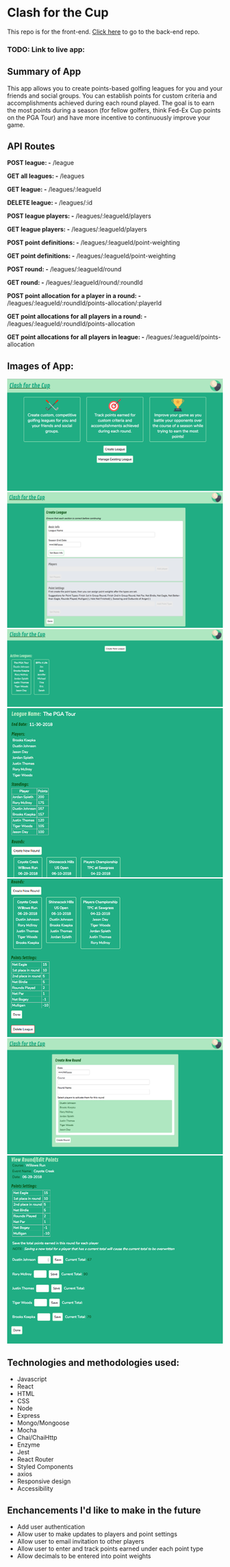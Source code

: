 # Clash for the Cup 
This repo is for the front-end. [Click here](https://github.com/RoundEm/Clash_for_the_Cup_back-end) to go to the back-end repo.

### TODO: Link to live app: 

## Summary of App
This app allows you to create points-based golfing leagues for you and your friends and social groups. You can establish points for custom criteria and accomplishments achieved during each round played. The goal is to earn the most points during a season (for fellow golfers, think Fed-Ex Cup points on the PGA Tour) and have more incentive to continuously improve your game.

## API Routes
**POST league: -** /league

**GET all leagues: -** /leagues

**GET league: -** /leagues/:leagueId

**DELETE league: -** /leagues/:id

**POST league players: -** /leagues/:leagueId/players

**GET league players: -** /leagues/:leagueId/players

**POST point definitions: -** /leagues/:leagueId/point-weighting

**GET point definitions: -** /leagues/:leagueId/point-weighting

**POST round: -** /leagues/:leagueId/round

**GET round: -** /leagues/:leagueId/round/:roundId

**POST point allocation for a player in a round: -** /leagues/:leagueId/:roundId/points-allocation/:playerId

**GET point allocations for all players in a round: -** /leagues/:leagueId/:roundId/points-allocation

**GET point allocations for all players in league: -** /leagues/:leagueId/points-allocation

## Images of App:
![alt text](/app_screenshots/Home.png "Home page")
![alt text](/app_screenshots/Create_League.png "Create a New League page")
![alt text](/app_screenshots/Dashboard.png "Dashboard page")
![alt text](/app_screenshots/League_Details_1.png "League Details (1st half of page)")
![alt text](/app_screenshots/League_Details_2.png "League Details (1st half of page)")
![alt text](/app_screenshots/Create_Round.png "Create a New Round page")
![alt text](/app_screenshots/View-Edit-Round.png "View/Edit Round page")

## Technologies and methodologies used:
- Javascript
- React
- HTML
- CSS
- Node
- Express
- Mongo/Mongoose
- Mocha
- Chai/ChaiHttp
- Enzyme
- Jest
- React Router
- Styled Components
- axios
- Responsive design
- Accessibility

## Enchancements I'd like to make in the future
- Add user authentication
- Allow user to make updates to players and point settings
- Allow user to email invitation to other players
- Allow user to enter and track points earned under each point type
- Allow decimals to be entered into point weights

